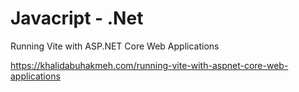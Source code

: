 # Javacript - .Net 


Running Vite with ASP.NET Core Web Applications

https://khalidabuhakmeh.com/running-vite-with-aspnet-core-web-applications